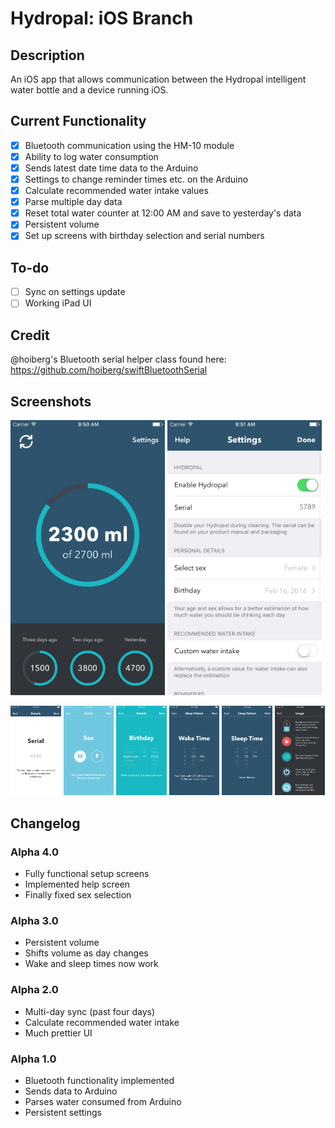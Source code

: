 # Hydropal: iOS Branch

## Description
An iOS app that allows communication between the Hydropal intelligent water bottle and a device running iOS.

## Current Functionality
- [x] Bluetooth communication using the HM-10 module
- [x] Ability to log water consumption
- [x] Sends latest date time data to the Arduino
- [x] Settings to change reminder times etc. on the Arduino
- [x] Calculate recommended water intake values
- [x] Parse multiple day data
- [x] Reset total water counter at 12:00 AM and save to yesterday's data
- [x] Persistent volume
- [x] Set up screens with birthday selection and serial numbers

## To-do
- [ ] Sync on settings update
- [ ] Working iPad UI

## Credit
@hoiberg's Bluetooth serial helper class found here: https://github.com/hoiberg/swiftBluetoothSerial

## Screenshots
<img src="https://raw.githubusercontent.com/Hydropal/Hydropal-iOS/develop/img/dashboard.png" width="49%"></img> </img> <img src="https://raw.githubusercontent.com/Hydropal/Hydropal-iOS/develop/img/settings.png" width="49%"></img>

<img src="https://raw.githubusercontent.com/Hydropal/Hydropal-iOS/develop/img/serial_setup.png" width="16%"></img> <img src="https://raw.githubusercontent.com/Hydropal/Hydropal-iOS/develop/img/sex_setup.png" width="16%"></img> </img> <img src="https://raw.githubusercontent.com/Hydropal/Hydropal-iOS/develop/img/birthday_setup.png" width="16%"></img> </img> <img src="https://raw.githubusercontent.com/Hydropal/Hydropal-iOS/develop/img/wake_setup.png" width="16%"></img> <img src="https://raw.githubusercontent.com/Hydropal/Hydropal-iOS/develop/img/sleeptime_setup.png" width="16%"></img> <img src="https://raw.githubusercontent.com/Hydropal/Hydropal-iOS/develop/img/help_setup.png" width="16%"></img> </img>  
## Changelog
### Alpha 4.0
- Fully functional setup screens
- Implemented help screen
- Finally fixed sex selection

### Alpha 3.0
- Persistent volume
- Shifts volume as day changes
- Wake and sleep times now work

### Alpha 2.0
- Multi-day sync (past four days)
- Calculate recommended water intake
- Much prettier UI

### Alpha 1.0
- Bluetooth functionality implemented
- Sends data to Arduino
- Parses water consumed from Arduino
- Persistent settings
